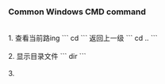 ### Common Windows CMD command
<br>
1. 查看当前路ing
```
cd
```
返回上一级
```
cd ..
```
<br><br>
2. 显示目录文件
```
dir
```
<br><br>
3. 
